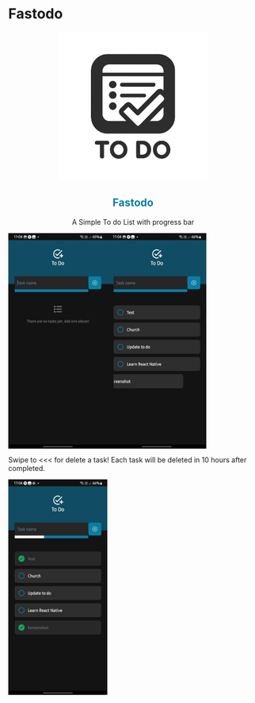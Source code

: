 # Fastodo

<div align="center">
  <img src="./assets/images/fastodo.png" width="300" alt="Fastodo App Icon">
  <h2 style="color: #0a7ea4;">Fastodo</h2>
  <p>A Simple To do List with progress bar</p>
</div>

<div style="display: flex; flex-direction: row;">
  <img src="./assets/images/screenshots/screen0.jpg" width="200" alt="Fastodo App Screenshot start">
  <p> </p>
  <img src="./assets/images/screenshots/screen1.jpg" width="200" alt="Fastodo App Screenshot with tasks and progress bar">
</div>

Swipe to <<< for delete a task!
Each task will be deleted in 10 hours after completed.

<img src="./assets/images/screenshots/screen2.jpg" width="200" alt="Fastodo App Screenshot with deleting task">

